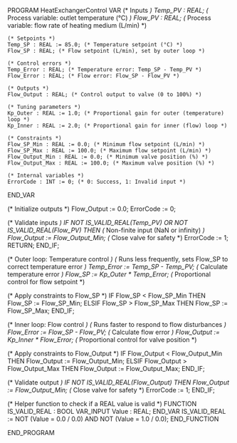PROGRAM HeatExchangerControl
VAR
    (* Inputs *)
    Temp_PV : REAL; (* Process variable: outlet temperature (°C) *)
    Flow_PV : REAL; (* Process variable: flow rate of heating medium (L/min) *)
    
    (* Setpoints *)
    Temp_SP : REAL := 85.0; (* Temperature setpoint (°C) *)
    Flow_SP : REAL; (* Flow setpoint (L/min), set by outer loop *)
    
    (* Control errors *)
    Temp_Error : REAL; (* Temperature error: Temp_SP - Temp_PV *)
    Flow_Error : REAL; (* Flow error: Flow_SP - Flow_PV *)
    
    (* Outputs *)
    Flow_Output : REAL; (* Control output to valve (0 to 100%) *)
    
    (* Tuning parameters *)
    Kp_Outer : REAL := 1.0; (* Proportional gain for outer (temperature) loop *)
    Kp_Inner : REAL := 2.0; (* Proportional gain for inner (flow) loop *)
    
    (* Constraints *)
    Flow_SP_Min : REAL := 0.0; (* Minimum flow setpoint (L/min) *)
    Flow_SP_Max : REAL := 100.0; (* Maximum flow setpoint (L/min) *)
    Flow_Output_Min : REAL := 0.0; (* Minimum valve position (%) *)
    Flow_Output_Max : REAL := 100.0; (* Maximum valve position (%) *)
    
    (* Internal variables *)
    ErrorCode : INT := 0; (* 0: Success, 1: Invalid input *)
END_VAR

(* Initialize outputs *)
Flow_Output := 0.0;
ErrorCode := 0;

(* Validate inputs *)
IF NOT IS_VALID_REAL(Temp_PV) OR NOT IS_VALID_REAL(Flow_PV) THEN
    (* Non-finite input (NaN or infinity) *)
    Flow_Output := Flow_Output_Min; (* Close valve for safety *)
    ErrorCode := 1;
    RETURN;
END_IF;

(* Outer loop: Temperature control *)
(* Runs less frequently, sets Flow_SP to correct temperature error *)
Temp_Error := Temp_SP - Temp_PV; (* Calculate temperature error *)
Flow_SP := Kp_Outer * Temp_Error; (* Proportional control for flow setpoint *)

(* Apply constraints to Flow_SP *)
IF Flow_SP < Flow_SP_Min THEN
    Flow_SP := Flow_SP_Min;
ELSIF Flow_SP > Flow_SP_Max THEN
    Flow_SP := Flow_SP_Max;
END_IF;

(* Inner loop: Flow control *)
(* Runs faster to respond to flow disturbances *)
Flow_Error := Flow_SP - Flow_PV; (* Calculate flow error *)
Flow_Output := Kp_Inner * Flow_Error; (* Proportional control for valve position *)

(* Apply constraints to Flow_Output *)
IF Flow_Output < Flow_Output_Min THEN
    Flow_Output := Flow_Output_Min;
ELSIF Flow_Output > Flow_Output_Max THEN
    Flow_Output := Flow_Output_Max;
END_IF;

(* Validate output *)
IF NOT IS_VALID_REAL(Flow_Output) THEN
    Flow_Output := Flow_Output_Min; (* Close valve for safety *)
    ErrorCode := 1;
END_IF;

(* Helper function to check if a REAL value is valid *)
FUNCTION IS_VALID_REAL : BOOL
VAR_INPUT
    Value : REAL;
END_VAR
IS_VALID_REAL := NOT (Value = 0.0 / 0.0) AND NOT (Value = 1.0 / 0.0);
END_FUNCTION

END_PROGRAM
